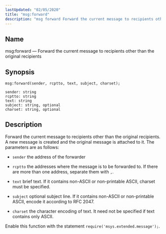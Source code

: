 ```yaml
---
lastUpdated: "02/05/2020"
title: "msg:forward"
description: "msg forward Forward the current message to recipients other than the original recipients msg forward sender rcptto text subject charset Forward the current message to recipients other than the original recipients A new message is created and the original message is attached to it The parameters are as follows sender..."
---
```


<a name="lua.ref.msg_forward"></a> 
## Name

msg:forward — Forward the current message to recipients other than the original recipients

<a name="idp16733472"></a> 
## Synopsis

`msg:forward(sender, rcptto, text, subject, charset);`

```
sender: string
rcptto: string
text: string
subject: string, optional
charset: string, optional
```
<a name="idp16736560"></a> 
## Description

Forward the current message to recipients other than the original recipients. A new message is created and the original message is attached to it. The parameters are as follows:

*   `sender` the address of the forwarder

*   `rcptto` the addresses where the message is to be forwarded to. If there are more than one address, separate them with `,`.

*   `text` brief text. If it contains non-ASCII or non-printable ASCII, charset must be specified.

*   `subject` optional subject line. If it contains non-ASCII or non-printable ASCII, encode it according to RFC 2047.

*   `charset` the character encoding of text. It need not be specified if text contains only ASCII.

Enable this function with the statement `require('msys.extended.message');`.